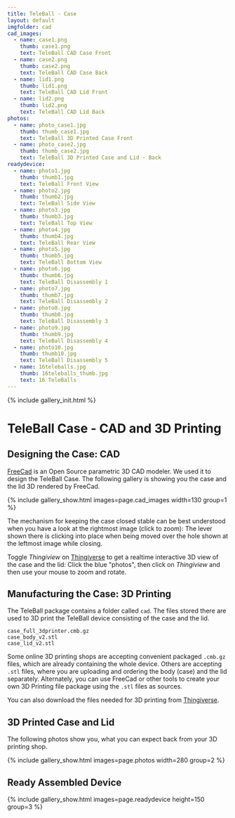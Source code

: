 ```yaml
---
title: TeleBall - Case
layout: default
imgfolder: cad
cad_images:
  - name: case1.png
    thumb: case1.png
    text: TeleBall CAD Case Front
  - name: case2.png
    thumb: case2.png
    text: TeleBall CAD Case Back
  - name: lid1.png
    thumb: lid1.png
    text: TeleBall CAD Lid Front
  - name: lid2.png
    thumb: lid2.png
    text: TeleBall CAD Lid Back
photos:
  - name: photo_case1.jpg
    thumb: thumb_case1.jpg
    text: TeleBall 3D Printed Case Front
  - name: photo_case2.jpg
    thumb: thumb_case2.jpg
    text: TeleBall 3D Printed Case and Lid - Back
readydevice:
  - name: photo1.jpg
    thumb: thumb1.jpg
    text: TeleBall Front View
  - name: photo2.jpg
    thumb: thumb2.jpg
    text: TeleBall Side View
  - name: photo3.jpg
    thumb: thumb3.jpg
    text: TeleBall Top View
  - name: photo4.jpg
    thumb: thumb4.jpg
    text: TeleBall Rear View
  - name: photo5.jpg
    thumb: thumb5.jpg
    text: TeleBall Bottom View        
  - name: photo6.jpg
    thumb: thumb6.jpg
    text: TeleBall Disassembly 1
  - name: photo7.jpg
    thumb: thumb7.jpg
    text: TeleBall Disassembly 2
  - name: photo8.jpg
    thumb: thumb8.jpg
    text: TeleBall Disassembly 3
  - name: photo9.jpg
    thumb: thumb9.jpg
    text: TeleBall Disassembly 4
  - name: photo10.jpg
    thumb: thumb10.jpg
    text: TeleBall Disassembly 5
  - name: 16teleballs.jpg
    thumb: 16teleballs_thumb.jpg
    text: 16 TeleBalls
---
```


{% include gallery_init.html %}

TeleBall Case - CAD and 3D Printing
===================================

Designing the Case: CAD
---

[FreeCad](http://www.freecadweb.org) is an Open Source parametric 3D CAD modeler.
We used it to design the TeleBall Case. The following gallery is showing you the
case and the lid 3D rendered by FreeCad.

{% include gallery_show.html images=page.cad_images width=130 group=1 %}

The mechanism for keeping the case closed stable can be best understood when you
have a look at the rightmost image (click to zoom): The lever shown there is
clicking into place when being moved over the hole shown at the leftmost image
while closing.

Toggle *Thingiview* on [Thingiverse](http://www.thingiverse.com/thing:621294)
to get a realtime interactive 3D view of the case and the lid: Click the blue
"photos", then click on *Thingiview* and then use your mouse to zoom and rotate.

Manufacturing the Case: 3D Printing
-----------------------------------

The TeleBall package contains a folder called `cad`. The files stored there
are used to 3D print the TeleBall device consisting of the case and the lid.

    case_full_3dprinter.cmb.gz   
    case_body_v2.stl
    case_lid_v2.stl

Some online 3D printing shops are accepting convenient packaged `.cmb.gz` files,
which are already containing the whole device. Others are accepting `.stl` files,
where you are uploading and ordering the body (case) and the lid separately.
Alternately, you can use FreeCad or other tools to create your own 3D Printing
file package using the `.stl` files as sources.

You can also download the files needed for 3D printing from
[Thingiverse](http://www.thingiverse.com/thing:621294).

3D Printed Case and Lid
-----------------------

The following photos show you, what you can expect back from your 3D printing shop.

{% include gallery_show.html images=page.photos width=280 group=2 %}

Ready Assembled Device
----------------------

{% include gallery_show.html images=page.readydevice height=150 group=3 %}
